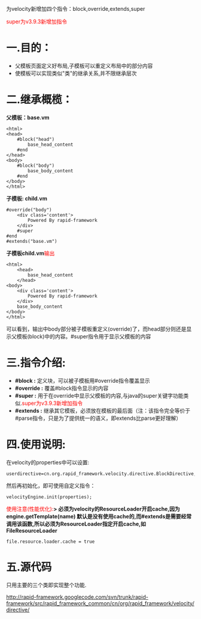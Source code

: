 

为velocity新增加四个指令：block,override,extends,super

<font color='red'>super为v3.9.3新增加指令</font>

# 一.目的： #

  * 父模板页面定义好布局,子模板可以重定义布局中的部分内容
  * 使模板可以实现类似"类"的继承关系,并不限继承层次
# 二.继承概榄： #

**父模板：base.vm**
```
<html>  
<head>  
    #block("head")   
        base_head_content   
    #end   
</head>  
<body>   
    #block("body")   
        base_body_content   
    #end  
</body>  
</html>  
```

**子模板: child.vm**
```
#override("body")  
    <div class='content'>  
        Powered By rapid-framework  
    </div>
    #super   
#end  
#extends("base.vm") 
```

**子模板child.vm**<font color='red'>输出</font>

```
<html>  
    <head>  
        base_head_content   
    </head>  
<body>   
    <div class='content'>  
        Powered By rapid-framework  
    </div>
    base_body_content   
</body>  
</html>  
```


可以看到，输出中body部分被子模板重定义(override)了，而head部分则还是显示父模板(block)中的内容。#super指令用于显示父模板的内容


# 三.指令介绍: #

  * **#block :** 定义块，可以被子模板用#override指令覆盖显示
  * **#override :**  覆盖#block指令显示的内容
  * **#super :** 用于在override中显示父模板的内容,与java的super关键字功能类似.<font color='red'>super为v3.9.3新增加指令</font>
  * **#extends :** 继承其它模板，必须放在模板的最后面（注：该指令完全等价于#parse指令，只是为了提供统一的语义，即extends比parse更好理解）

# 四.使用说明: #

在velocity的properties中可以设置:
```
userdirective=cn.org.rapid_framework.velocity.directive.BlockDirective,cn.org.rapid_framework.velocity.directive.OverrideDirective,cn.org.rapid_framework.velocity.directive.ExtendsDirective,cn.org.rapid_framework.velocity.directive.SuperDirective
```


然后再初始化，即可使用自定义指令：


```
velocityEngine.init(properties);  
```
<font color='red'>使用注意(性能优化):</font>**> 必须为velocity的ResourceLoader开启cache,因为 engine.getTemplate(name) 默认是没有使用cache的,而#extends是需要经常调用该函数,所以必须为ResourceLoader指定开启cache,如FileResourceLoader**


```
file.resource.loader.cache = true  
```

# 五.源代码 #
只用主要的三个类即实现整个功能.

http://rapid-framework.googlecode.com/svn/trunk/rapid-framework/src/rapid_framework_common/cn/org/rapid_framework/velocity/directive/